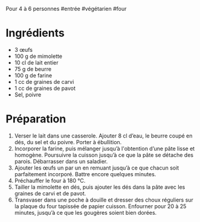 Pour 4 à 6 personnes
#entrée #végétarien #four 

# Ingrédients

- 3 œufs 
- 100 g de mimolette
- 10 cl de lait entier
- 75 g de beurre
- 100 g de farine
- 1 cc de graines de carvi
- 1 cc de graines de pavot
- Sel, poivre

# Préparation

1. Verser le lait dans une casserole. Ajouter 8 cl d’eau, le beurre coupé en dés, du sel et du poivre. Porter à ébullition.
2. Incorporer la farine, puis mélanger jusqu’à l'obtention d’une pâte lisse et homogène. Poursuivre la cuisson jusqu’à ce que la pâte se détache des parois. Débarrasser dans un saladier.
3. Ajouter les œufs un par un en remuant jusqu’à ce que chacun soit parfaitement incorporé. Battre encore quelques minutes.
4. Préchauffer le four à 180 °C. 
5. Tailler la mimolette en dés, puis ajouter les dés dans la pâte avec les graines de carvi et de pavot. 
6. Transvaser dans une poche à douille et dresser des choux réguliers sur la plaque du four tapissée de papier cuisson. Enfourner pour 20 à 25 minutes, jusqu’à ce que les gougères soient bien dorées.

  
  
  
